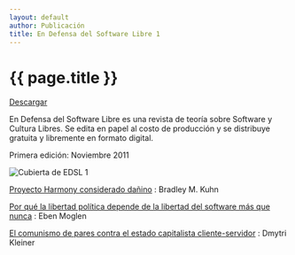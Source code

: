 ```yaml
---
layout: default
author: Publicación
title: En Defensa del Software Libre 1
---
```

# {{ page.title }}
[Descargar][0]

En Defensa del Software Libre es una revista de teoría sobre Software y
Cultura Libres. Se edita en papel al costo de producción y se distribuye
gratuita y libremente en formato digital.

Primera edición: Noviembre 2011

![Cubierta de EDSL 1](images/cover_endefensadelsl_nr1.png)


[Proyecto Harmony considerado dañino][1]
: Bradley M. Kuhn

[Por qué la libertad política depende de la libertad del software más que nunca][2]
: Eben Moglen

[El comunismo de pares contra el estado capitalista cliente-servidor][3]
: Dmytri Kleiner


[0]: descargas/En.Defensa.del.Software.Libre.Nro1.pdf "Descargar EDSL 1"
[1]: harmony_harmful.html "Bradley Kuhn"
[2]: why_political_liberty.html "Eben Moglen"
[3]: comunismo_de_pares.html "Dmytri Kleiner"

